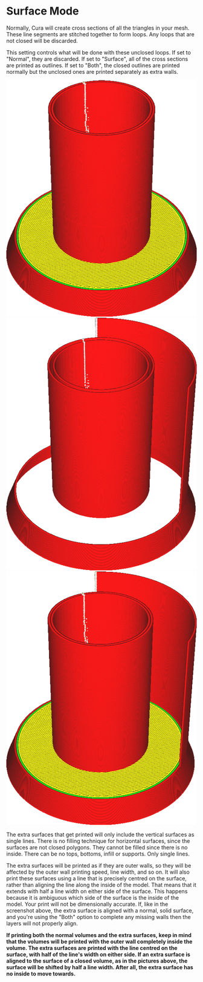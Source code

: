 Surface Mode
====
Normally, Cura will create cross sections of all the triangles in your mesh. These line segments are stitched together to form loops. Any loops that are not closed will be discarded.

This setting controls what will be done with these unclosed loops. If set to "Normal", they are discarded. If set to "Surface", all of the cross sections are printed as outlines. If set to "Both", the closed outlines are printed normally but the unclosed ones are printed separately as extra walls.

<!--screenshot {
"image_path": "magic_mesh_surface_mode_normal.png",
"models": [{"script": "extra_surface.py"}],
"camera_position": [66, 129, 124],
"settings": {
    "magic_mesh_surface_mode": "normal"
},
"colours": 32
}-->
<!--screenshot {
"image_path": "magic_mesh_surface_mode_surface.png",
"models": [{"script": "extra_surface.py"}],
"camera_position": [66, 129, 124],
"settings": {
    "magic_mesh_surface_mode": "surface"
},
"colours": 32
}-->
<!--screenshot {
"image_path": "magic_mesh_surface_mode_both.png",
"models": [{"script": "extra_surface.py"}],
"camera_position": [66, 129, 124],
"settings": {
    "magic_mesh_surface_mode": "both"
},
"colours": 32
}-->
![Normal mode leaves out the single unclosed surface on the right](images/magic_mesh_surface_mode_normal.png)
![Surface mode only prints the surfaces without treating them as closed volumes](images/magic_mesh_surface_mode_surface.png)
![Printing both the volumes and the extra unclosed surface on the right](images/magic_mesh_surface_mode_both.png)

The extra surfaces that get printed will only include the vertical surfaces as single lines. There is no filling technique for horizontal surfaces, since the surfaces are not closed polygons. They cannot be filled since there is no inside. There can be no tops, bottoms, infill or supports. Only single lines.

The extra surfaces will be printed as if they are outer walls, so they will be affected by the outer wall printing speed, line width, and so on. It will also print these surfaces using a line that is precisely centred on the surface, rather than aligning the line along the inside of the model. That means that it extends with half a line width on either side of the surface. This happens because it is ambiguous which side of the surface is the inside of the model. Your print will not be dimensionally accurate. If, like in the screenshot above, the extra surface is aligned with a normal, solid surface, and you're using the "Both" option to complete any missing walls then the layers will not properly align.

**If printing both the normal volumes and the extra surfaces, keep in mind that the volumes will be printed with the outer wall completely inside the volume. The extra surfaces are printed with the line centred on the surface, with half of the line's width on either side. If an extra surface is aligned to the surface of a closed volume, as in the pictures above, the surface will be shifted by half a line width. After all, the extra surface has no inside to move towards.**